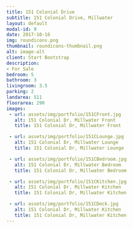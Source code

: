 ```yaml
---
title: 151 Colonial Drive
subtitle: 151 Colonial Drive, Millwater
layout: default
modal-id: 9
date: 2017-10-16
img: roundicons.png
thumbnail: roundicons-thumbnail.png
alt: image-alt
client: Start Bootstrap
description:
- For Sale
bedroom: 5
bathroom: 3
livingroom: 3.5
parking: 2
landarea: 511
floorarea: 290
images:
 - url: assets/img/portfolio/151CFront.jpg
   alt: 151 Colonial Dr, Millwater Front
   title: 151 Colonial Dr, Millwater Front

 - url: assets/img/portfolio/151CLounge.jpg
   alt: 151 Colonial Dr, Millwater Lounge
   title: 151 Colonial Dr, Millwater Lounge

 - url: assets/img/portfolio/151CBedroom.jpg
   alt: 151 Colonial Dr, Millwater Bedroom
   title: 151 Colonial Dr, Millwater Bedroom

 - url: assets/img/portfolio/151CKitchen.jpg
   alt: 151 Colonial Dr, Millwater Kitchen
   title: 151 Colonial Dr, Millwater Kitchen

 - url: assets/img/portfolio/151CDeck.jpg
   alt: 151 Colonial Dr, Millwater Kitchen
   title: 151 Colonial Dr, Millwater Kitchen
---
```

